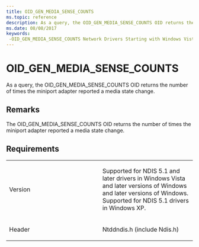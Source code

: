 ```yaml
---
title: OID_GEN_MEDIA_SENSE_COUNTS
ms.topic: reference
description: As a query, the OID_GEN_MEDIA_SENSE_COUNTS OID returns the number of times the miniport adapter reported a media state change.
ms.date: 08/08/2017
keywords: 
 -OID_GEN_MEDIA_SENSE_COUNTS Network Drivers Starting with Windows Vista
---
```


# OID\_GEN\_MEDIA\_SENSE\_COUNTS


As a query, the OID\_GEN\_MEDIA\_SENSE\_COUNTS OID returns the number of times the miniport adapter reported a media state change.

## Remarks

The OID\_GEN\_MEDIA\_SENSE\_COUNTS OID returns the number of times the miniport adapter reported a media state change.

## Requirements

<table>
<colgroup>
<col width="50%" />
<col width="50%" />
</colgroup>
<tbody>
<tr class="odd">
<td><p>Version</p></td>
<td><p>Supported for NDIS 5.1 and later drivers in Windows Vista and later versions of Windows and later versions of Windows. Supported for NDIS 5.1 drivers in Windows XP.</p></td>
</tr>
<tr class="even">
<td><p>Header</p></td>
<td>Ntddndis.h (include Ndis.h)</td>
</tr>
</tbody>
</table>

 

 




